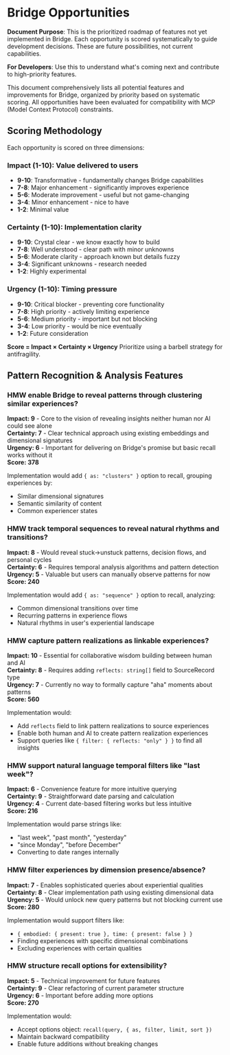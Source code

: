 # Bridge Opportunities

**Document Purpose**: This is the prioritized roadmap of features not yet implemented in Bridge. Each opportunity is scored systematically to guide development decisions. These are future possibilities, not current capabilities.

**For Developers**: Use this to understand what's coming next and contribute to high-priority features.

This document comprehensively lists all potential features and improvements for Bridge, organized by priority based on systematic scoring. All opportunities have been evaluated for compatibility with MCP (Model Context Protocol) constraints.

## Scoring Methodology

Each opportunity is scored on three dimensions:

### Impact (1-10): Value delivered to users

- **9-10**: Transformative - fundamentally changes Bridge capabilities
- **7-8**: Major enhancement - significantly improves experience
- **5-6**: Moderate improvement - useful but not game-changing
- **3-4**: Minor enhancement - nice to have
- **1-2**: Minimal value

### Certainty (1-10): Implementation clarity

- **9-10**: Crystal clear - we know exactly how to build
- **7-8**: Well understood - clear path with minor unknowns
- **5-6**: Moderate clarity - approach known but details fuzzy
- **3-4**: Significant unknowns - research needed
- **1-2**: Highly experimental

### Urgency (1-10): Timing pressure

- **9-10**: Critical blocker - preventing core functionality
- **7-8**: High priority - actively limiting experience
- **5-6**: Medium priority - important but not blocking
- **3-4**: Low priority - would be nice eventually
- **1-2**: Future consideration

**Score = Impact × Certainty × Urgency**
Prioritize using a barbell strategy for antifragility.

## Pattern Recognition & Analysis Features

### HMW enable Bridge to reveal patterns through clustering similar experiences?

**Impact: 9** - Core to the vision of revealing insights neither human nor AI could see alone  
**Certainty: 7** - Clear technical approach using existing embeddings and dimensional signatures  
**Urgency: 6** - Important for delivering on Bridge's promise but basic recall works without it  
**Score: 378**

Implementation would add `{ as: "clusters" }` option to recall, grouping experiences by:

- Similar dimensional signatures
- Semantic similarity of content
- Common experiencer states

### HMW track temporal sequences to reveal natural rhythms and transitions?

**Impact: 8** - Would reveal stuck→unstuck patterns, decision flows, and personal cycles  
**Certainty: 6** - Requires temporal analysis algorithms and pattern detection  
**Urgency: 5** - Valuable but users can manually observe patterns for now  
**Score: 240**

Implementation would add `{ as: "sequence" }` option to recall, analyzing:

- Common dimensional transitions over time
- Recurring patterns in experience flows
- Natural rhythms in user's experiential landscape

### HMW capture pattern realizations as linkable experiences?

**Impact: 10** - Essential for collaborative wisdom building between human and AI  
**Certainty: 8** - Requires adding `reflects: string[]` field to SourceRecord type  
**Urgency: 7** - Currently no way to formally capture "aha" moments about patterns  
**Score: 560**

Implementation would:

- Add `reflects` field to link pattern realizations to source experiences
- Enable both human and AI to create pattern realization experiences
- Support queries like `{ filter: { reflects: "only" } }` to find all insights

### HMW support natural language temporal filters like "last week"?

**Impact: 6** - Convenience feature for more intuitive querying  
**Certainty: 9** - Straightforward date parsing and calculation  
**Urgency: 4** - Current date-based filtering works but less intuitive  
**Score: 216**

Implementation would parse strings like:

- "last week", "past month", "yesterday"
- "since Monday", "before December"
- Converting to date ranges internally

### HMW filter experiences by dimension presence/absence?

**Impact: 7** - Enables sophisticated queries about experiential qualities  
**Certainty: 8** - Clear implementation path using existing dimensional data  
**Urgency: 5** - Would unlock new query patterns but not blocking current use  
**Score: 280**

Implementation would support filters like:

- `{ embodied: { present: true }, time: { present: false } }`
- Finding experiences with specific dimensional combinations
- Excluding experiences with certain qualities

### HMW structure recall options for extensibility?

**Impact: 5** - Technical improvement for future features  
**Certainty: 9** - Clear refactoring of current parameter structure  
**Urgency: 6** - Important before adding more options  
**Score: 270**

Implementation would:

- Accept options object: `recall(query, { as, filter, limit, sort })`
- Maintain backward compatibility
- Enable future additions without breaking changes